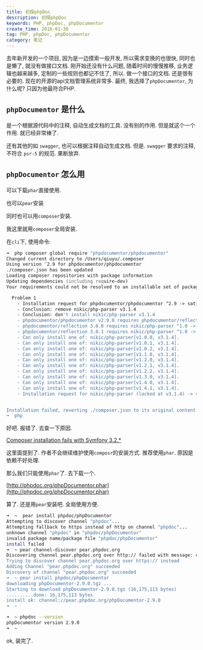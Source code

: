 ```yaml
---
title: 初探phpDoc
description: 初探phpDoc
keywords: PHP, phpDoc, phpDocumentor
create_time: 2018-01-30
tag: PHP, phpDoc, phpDocumentor
category: 笔记
---
```


去年新开发的一个项目, 因为是一边摸索一般开发, 所以需求变换的也很快, 同时也是懒了, 就没有做接口文档.
刚开始还没有什么问题, 随着时间的慢慢推移, 业务逻辑也越来越多, 定制的一些规则也都记不住了, 所以. 做一个接口的文档. 还是很有必要的.
现在的开源的api文档管理系统非常多. 最终, 我选择了`phpDocumentor`, 为什么呢? 只因为他最符合PHP.

## `phpDocumentor` 是什么

是一个根据源代码中的注释, 自动生成文档的工具. 没有别的作用. 但是就这个一个作用. 就已经非常棒了.

还有其他的如 `swagger`, 也可以根据注释自动生成文档. 但是. `swagger` 要求的注释, 不符合 `psr-5` 的规范. 果断放弃.

## `phpDocumentor` 怎么用

可以下载`phar`直接使用.

也可以`pear`安装

同时也可以用`composer`安装.

我这里就用`composer`全局安装.

在`cli`下, 使用命令:

```zsh
➜  php composer global require "phpdocumentor/phpdocumentor"
Changed current directory to /Users/qiuyu/.composer
Using version ^2.9 for phpdocumentor/phpdocumentor
./composer.json has been updated
Loading composer repositories with package information
Updating dependencies (including require-dev)
Your requirements could not be resolved to an installable set of packages.

  Problem 1
    - Installation request for phpdocumentor/phpdocumentor ^2.9 -> satisfiable by phpdocumentor/phpdocumentor[v2.9.0].
    - Conclusion: remove nikic/php-parser v3.1.4
    - Conclusion: don't install nikic/php-parser v3.1.4
    - phpdocumentor/phpdocumentor v2.9.0 requires phpdocumentor/reflection ^3.0 -> satisfiable by phpdocumentor/reflection[3.0.0, 3.0.1].
    - phpdocumentor/reflection 3.0.0 requires nikic/php-parser ^1.0 -> satisfiable by nikic/php-parser[v1.0.0, v1.0.1, v1.0.2, v1.1.0, v1.2.0, v1.2.1, v1.2.2, v1.3.0, v1.4.0, v1.4.1].
    - phpdocumentor/reflection 3.0.1 requires nikic/php-parser ^1.0 -> satisfiable by nikic/php-parser[v1.0.0, v1.0.1, v1.0.2, v1.1.0, v1.2.0, v1.2.1, v1.2.2, v1.3.0, v1.4.0, v1.4.1].
    - Can only install one of: nikic/php-parser[v1.0.0, v3.1.4].
    - Can only install one of: nikic/php-parser[v1.0.1, v3.1.4].
    - Can only install one of: nikic/php-parser[v1.0.2, v3.1.4].
    - Can only install one of: nikic/php-parser[v1.1.0, v3.1.4].
    - Can only install one of: nikic/php-parser[v1.2.0, v3.1.4].
    - Can only install one of: nikic/php-parser[v1.2.1, v3.1.4].
    - Can only install one of: nikic/php-parser[v1.2.2, v3.1.4].
    - Can only install one of: nikic/php-parser[v1.3.0, v3.1.4].
    - Can only install one of: nikic/php-parser[v1.4.0, v3.1.4].
    - Can only install one of: nikic/php-parser[v1.4.1, v3.1.4].
    - Installation request for nikic/php-parser (locked at v3.1.4) -> satisfiable by nikic/php-parser[v3.1.4].


Installation failed, reverting ./composer.json to its original content.
➜  php
```

好吧. 报错了. 去查一下原因. 

[Composer installation fails with Symfony 3.2.*](https://github.com/phpDocumentor/phpDocumentor2/issues/1818)

这里面提到了. 作者不会继续维护使用`composr`的安装方式. 推荐使用`phar`. 原因是依赖不好处理.

那么我们只能使用`phar`了. 去下载一个.

[http://phpdoc.org/phpDocumentor.phar](http://phpdoc.org/phpDocumentor.phar)

算了. 还是用`pear`安装吧. 全局使用方便.

```zsh
➜  ~  pear install phpdoc/phpDocumentor
Attempting to discover channel "phpdoc"...
Attempting fallback to https instead of http on channel "phpdoc"...
unknown channel "phpdoc" in "phpdoc/phpDocumentor"
invalid package name/package file "phpdoc/phpDocumentor"
install failed
➜  ~ pear channel-discover pear.phpdoc.org
Discovering channel pear.phpdoc.org over http:// failed with message: channel-add: Cannot open "http://pear.phpdoc.org/channel.xml" (Connection to `pear.phpdoc.org:80' failed: php_network_getaddresses: getaddrinfo failed: nodename nor servname provided, or not known)
Trying to discover channel pear.phpdoc.org over https:// instead
Adding Channel "pear.phpdoc.org" succeeded
Discovery of channel "pear.phpdoc.org" succeeded
➜  ~ pear install phpdoc/phpDocumentor
downloading phpDocumentor-2.9.0.tgz ...
Starting to download phpDocumentor-2.9.0.tgz (16,175,113 bytes)
..........done: 16,175,113 bytes
install ok: channel://pear.phpdoc.org/phpDocumentor-2.9.0
➜  ~
```

```zsh
➜  ~ phpdoc --version
phpDocumentor version 2.9.0
➜  ~
```

ok, 装完了.



